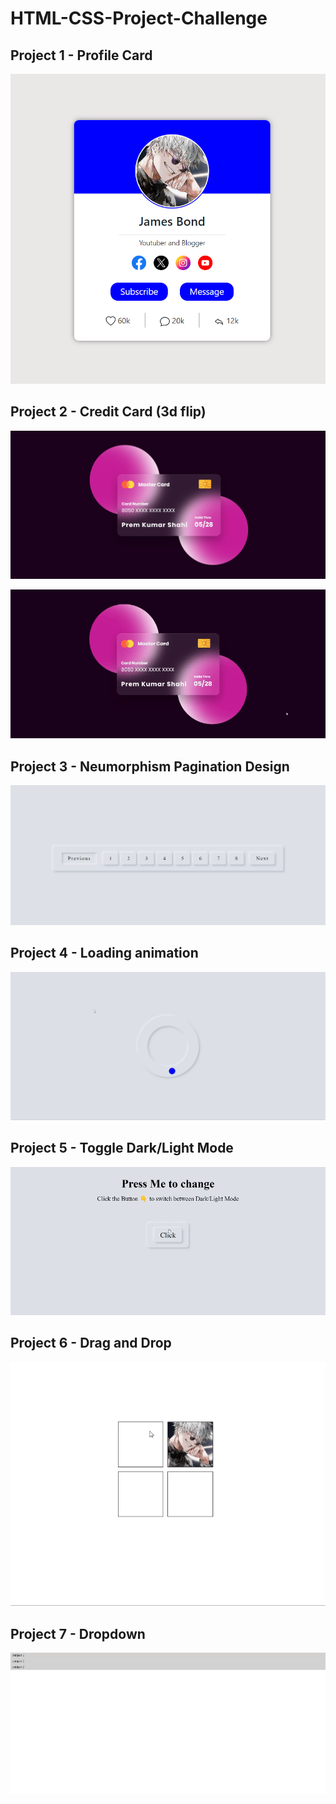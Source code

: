 # HTML-CSS-Project-Challenge

## Project 1 - Profile Card

![screenshot](./Project1/project-img/profileCard.png)

## Project 2 - Credit Card (3d flip)

![screenshot](./Project2/project-view/flippingCard.png)

![](./Project2/project-view/flippingCard.gif)

## Project 3 - Neumorphism Pagination Design

![screenshot](./Project3/project-img/neumorphism.png)

## Project 4 - Loading animation

![](./Project4/project-view/loader.gif)

## Project 5 - Toggle Dark/Light Mode

![](./Project5/project-view/toggleDarkMode.gif)

## Project 6 - Drag and Drop
![](./Project6/project-view/drapAndDrop.gif)

## Project 7 - Dropdown
![dropdownGif](./Project7/project-view/dropDown.gif)